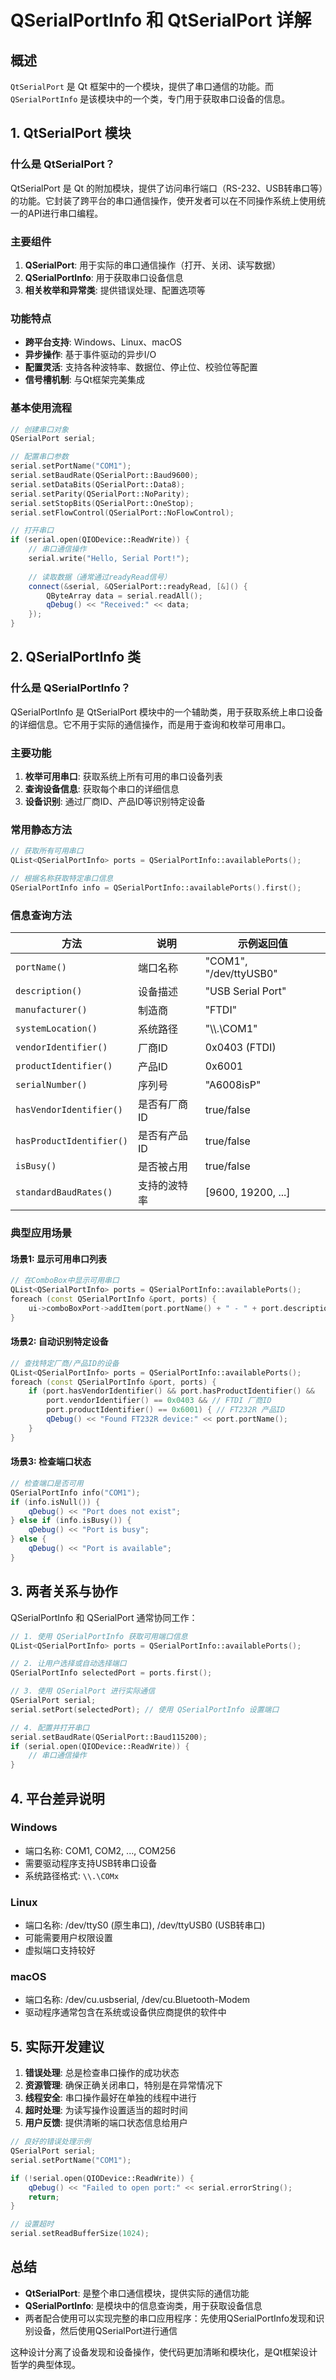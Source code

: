 # QSerialPortInfo 和 QtSerialPort 详解

## 概述

`QtSerialPort` 是 Qt 框架中的一个模块，提供了串口通信的功能。而 `QSerialPortInfo` 是该模块中的一个类，专门用于获取串口设备的信息。

## 1. QtSerialPort 模块

### 什么是 QtSerialPort？
QtSerialPort 是 Qt 的附加模块，提供了访问串行端口（RS-232、USB转串口等）的功能。它封装了跨平台的串口通信操作，使开发者可以在不同操作系统上使用统一的API进行串口编程。

### 主要组件
1. **QSerialPort**: 用于实际的串口通信操作（打开、关闭、读写数据）
2. **QSerialPortInfo**: 用于获取串口设备信息
3. **相关枚举和异常类**: 提供错误处理、配置选项等

### 功能特点
- **跨平台支持**: Windows、Linux、macOS
- **异步操作**: 基于事件驱动的异步I/O
- **配置灵活**: 支持各种波特率、数据位、停止位、校验位等配置
- **信号槽机制**: 与Qt框架完美集成

### 基本使用流程
```cpp
// 创建串口对象
QSerialPort serial;

// 配置串口参数
serial.setPortName("COM1");
serial.setBaudRate(QSerialPort::Baud9600);
serial.setDataBits(QSerialPort::Data8);
serial.setParity(QSerialPort::NoParity);
serial.setStopBits(QSerialPort::OneStop);
serial.setFlowControl(QSerialPort::NoFlowControl);

// 打开串口
if (serial.open(QIODevice::ReadWrite)) {
    // 串口通信操作
    serial.write("Hello, Serial Port!");
    
    // 读取数据（通常通过readyRead信号）
    connect(&serial, &QSerialPort::readyRead, [&]() {
        QByteArray data = serial.readAll();
        qDebug() << "Received:" << data;
    });
}
```

## 2. QSerialPortInfo 类

### 什么是 QSerialPortInfo？
QSerialPortInfo 是 QtSerialPort 模块中的一个辅助类，用于获取系统上串口设备的详细信息。它不用于实际的通信操作，而是用于查询和枚举可用串口。

### 主要功能
1. **枚举可用串口**: 获取系统上所有可用的串口设备列表
2. **查询设备信息**: 获取每个串口的详细信息
3. **设备识别**: 通过厂商ID、产品ID等识别特定设备

### 常用静态方法
```cpp
// 获取所有可用串口
QList<QSerialPortInfo> ports = QSerialPortInfo::availablePorts();

// 根据名称获取特定串口信息
QSerialPortInfo info = QSerialPortInfo::availablePorts().first();
```

### 信息查询方法
| 方法                     | 说明         | 示例返回值             |
| ------------------------ | ------------ | ---------------------- |
| `portName()`             | 端口名称     | "COM1", "/dev/ttyUSB0" |
| `description()`          | 设备描述     | "USB Serial Port"      |
| `manufacturer()`         | 制造商       | "FTDI"                 |
| `systemLocation()`       | 系统路径     | "\\\\.\\COM1"          |
| `vendorIdentifier()`     | 厂商ID       | 0x0403 (FTDI)          |
| `productIdentifier()`    | 产品ID       | 0x6001                 |
| `serialNumber()`         | 序列号       | "A6008isP"             |
| `hasVendorIdentifier()`  | 是否有厂商ID | true/false             |
| `hasProductIdentifier()` | 是否有产品ID | true/false             |
| `isBusy()`               | 是否被占用   | true/false             |
| `standardBaudRates()`    | 支持的波特率 | [9600, 19200, ...]     |

### 典型应用场景

#### 场景1: 显示可用串口列表
```cpp
// 在ComboBox中显示可用串口
QList<QSerialPortInfo> ports = QSerialPortInfo::availablePorts();
foreach (const QSerialPortInfo &port, ports) {
    ui->comboBoxPort->addItem(port.portName() + " - " + port.description());
}
```

#### 场景2: 自动识别特定设备
```cpp
// 查找特定厂商/产品ID的设备
QList<QSerialPortInfo> ports = QSerialPortInfo::availablePorts();
foreach (const QSerialPortInfo &port, ports) {
    if (port.hasVendorIdentifier() && port.hasProductIdentifier() &&
        port.vendorIdentifier() == 0x0403 && // FTDI 厂商ID
        port.productIdentifier() == 0x6001) { // FT232R 产品ID
        qDebug() << "Found FT232R device:" << port.portName();
    }
}
```

#### 场景3: 检查端口状态
```cpp
// 检查端口是否可用
QSerialPortInfo info("COM1");
if (info.isNull()) {
    qDebug() << "Port does not exist";
} else if (info.isBusy()) {
    qDebug() << "Port is busy";
} else {
    qDebug() << "Port is available";
}
```

## 3. 两者关系与协作

QSerialPortInfo 和 QSerialPort 通常协同工作：

```cpp
// 1. 使用 QSerialPortInfo 获取可用端口信息
QList<QSerialPortInfo> ports = QSerialPortInfo::availablePorts();

// 2. 让用户选择或自动选择端口
QSerialPortInfo selectedPort = ports.first();

// 3. 使用 QSerialPort 进行实际通信
QSerialPort serial;
serial.setPort(selectedPort); // 使用 QSerialPortInfo 设置端口

// 4. 配置并打开串口
serial.setBaudRate(QSerialPort::Baud115200);
if (serial.open(QIODevice::ReadWrite)) {
    // 串口通信操作
}
```

## 4. 平台差异说明

### Windows
- 端口名称: COM1, COM2, ..., COM256
- 需要驱动程序支持USB转串口设备
- 系统路径格式: `\\.\COMx`

### Linux
- 端口名称: /dev/ttyS0 (原生串口), /dev/ttyUSB0 (USB转串口)
- 可能需要用户权限设置
- 虚拟端口支持较好

### macOS
- 端口名称: /dev/cu.usbserial, /dev/cu.Bluetooth-Modem
- 驱动程序通常包含在系统或设备供应商提供的软件中

## 5. 实际开发建议

1. **错误处理**: 总是检查串口操作的成功状态
2. **资源管理**: 确保正确关闭串口，特别是在异常情况下
3. **线程安全**: 串口操作最好在单独的线程中进行
4. **超时处理**: 为读写操作设置适当的超时时间
5. **用户反馈**: 提供清晰的端口状态信息给用户

```cpp
// 良好的错误处理示例
QSerialPort serial;
serial.setPortName("COM1");

if (!serial.open(QIODevice::ReadWrite)) {
    qDebug() << "Failed to open port:" << serial.errorString();
    return;
}

// 设置超时
serial.setReadBufferSize(1024);
```

## 总结

- **QtSerialPort**: 是整个串口通信模块，提供实际的通信功能
- **QSerialPortInfo**: 是模块中的信息查询类，用于获取设备信息
- 两者配合使用可以实现完整的串口应用程序：先使用QSerialPortInfo发现和识别设备，然后使用QSerialPort进行通信

这种设计分离了设备发现和设备操作，使代码更加清晰和模块化，是Qt框架设计哲学的典型体现。